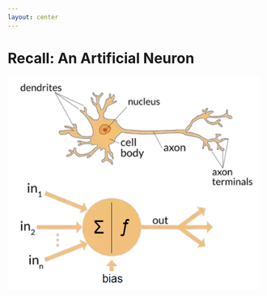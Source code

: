 ```yaml
---
layout: center
---
```


# Recall: An Artificial Neuron

<img alt="neuron" src="/images/neuron.png" style="width: 500px; height: 420px"  />
